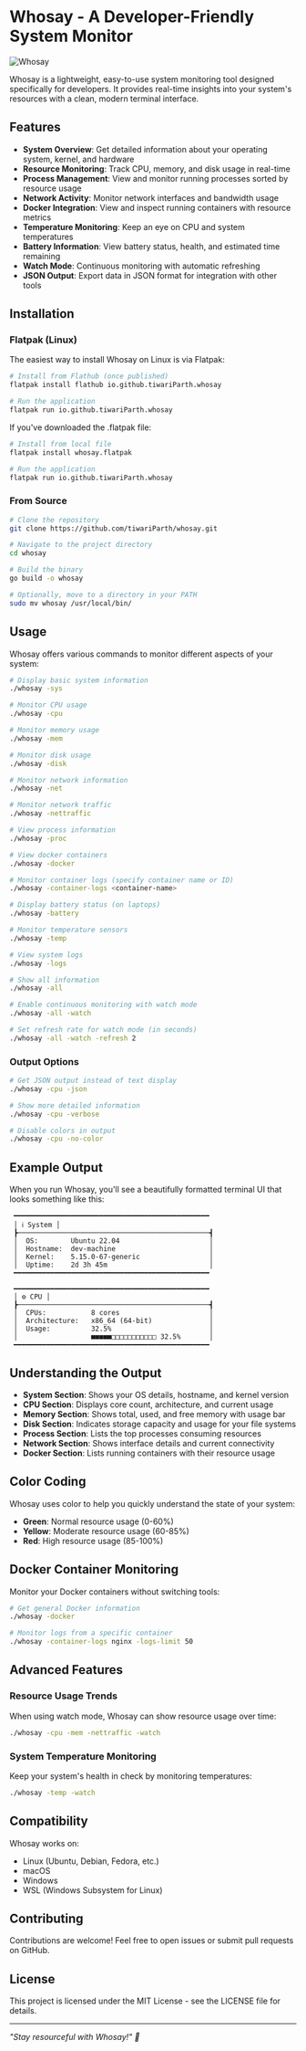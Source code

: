 # Whosay - A Developer-Friendly System Monitor

![Whosay](https://img.shields.io/badge/version-0.1.0-blue)

Whosay is a lightweight, easy-to-use system monitoring tool designed specifically for developers. It provides real-time insights into your system's resources with a clean, modern terminal interface.

## Features

- **System Overview**: Get detailed information about your operating system, kernel, and hardware
- **Resource Monitoring**: Track CPU, memory, and disk usage in real-time
- **Process Management**: View and monitor running processes sorted by resource usage
- **Network Activity**: Monitor network interfaces and bandwidth usage
- **Docker Integration**: View and inspect running containers with resource metrics
- **Temperature Monitoring**: Keep an eye on CPU and system temperatures
- **Battery Information**: View battery status, health, and estimated time remaining
- **Watch Mode**: Continuous monitoring with automatic refreshing
- **JSON Output**: Export data in JSON format for integration with other tools

## Installation

### Flatpak (Linux)

The easiest way to install Whosay on Linux is via Flatpak:

```bash
# Install from Flathub (once published)
flatpak install flathub io.github.tiwariParth.whosay

# Run the application
flatpak run io.github.tiwariParth.whosay
```

If you've downloaded the .flatpak file:

```bash
# Install from local file
flatpak install whosay.flatpak

# Run the application
flatpak run io.github.tiwariParth.whosay
```

### From Source

```bash
# Clone the repository
git clone https://github.com/tiwariParth/whosay.git

# Navigate to the project directory
cd whosay

# Build the binary
go build -o whosay

# Optionally, move to a directory in your PATH
sudo mv whosay /usr/local/bin/
```

## Usage

Whosay offers various commands to monitor different aspects of your system:

```bash
# Display basic system information
./whosay -sys

# Monitor CPU usage
./whosay -cpu

# Monitor memory usage
./whosay -mem

# Monitor disk usage
./whosay -disk

# Monitor network information
./whosay -net

# Monitor network traffic
./whosay -nettraffic

# View process information
./whosay -proc

# View docker containers
./whosay -docker

# Monitor container logs (specify container name or ID)
./whosay -container-logs <container-name>

# Display battery status (on laptops)
./whosay -battery

# Monitor temperature sensors
./whosay -temp

# View system logs
./whosay -logs

# Show all information
./whosay -all

# Enable continuous monitoring with watch mode
./whosay -all -watch

# Set refresh rate for watch mode (in seconds)
./whosay -all -watch -refresh 2
```

### Output Options

```bash
# Get JSON output instead of text display
./whosay -cpu -json

# Show more detailed information
./whosay -cpu -verbose

# Disable colors in output
./whosay -cpu -no-color
```

## Example Output

When you run Whosay, you'll see a beautifully formatted terminal UI that looks something like this:

```
 ━━━━━━━━━━━━━━━━━━━━━━━━━━━━━━━━━━━━━━━━━━━━━━━━
 │ ℹ System │
 ┣───────────────────────────────────────────────┫
 │  OS:        Ubuntu 22.04                      │
 │  Hostname:  dev-machine                       │
 │  Kernel:    5.15.0-67-generic                 │
 │  Uptime:    2d 3h 45m                         │
 ━━━━━━━━━━━━━━━━━━━━━━━━━━━━━━━━━━━━━━━━━━━━━━━━

 ━━━━━━━━━━━━━━━━━━━━━━━━━━━━━━━━━━━━━━━━━━━━━━━━
 │ ⚙ CPU │
 ┣───────────────────────────────────────────────┫
 │  CPUs:           8 cores                      │
 │  Architecture:   x86_64 (64-bit)              │
 │  Usage:          32.5%                        │
 │                  ■■■■■□□□□□□□□□□□ 32.5%       │
 ━━━━━━━━━━━━━━━━━━━━━━━━━━━━━━━━━━━━━━━━━━━━━━━━
```

## Understanding the Output

- **System Section**: Shows your OS details, hostname, and kernel version
- **CPU Section**: Displays core count, architecture, and current usage
- **Memory Section**: Shows total, used, and free memory with usage bar
- **Disk Section**: Indicates storage capacity and usage for your file systems
- **Process Section**: Lists the top processes consuming resources
- **Network Section**: Shows interface details and current connectivity
- **Docker Section**: Lists running containers with their resource usage

## Color Coding

Whosay uses color to help you quickly understand the state of your system:

- **Green**: Normal resource usage (0-60%)
- **Yellow**: Moderate resource usage (60-85%)
- **Red**: High resource usage (85-100%)

## Docker Container Monitoring

Monitor your Docker containers without switching tools:

```bash
# Get general Docker information
./whosay -docker

# Monitor logs from a specific container
./whosay -container-logs nginx -logs-limit 50
```

## Advanced Features

### Resource Usage Trends

When using watch mode, Whosay can show resource usage over time:

```bash
./whosay -cpu -mem -nettraffic -watch
```

### System Temperature Monitoring

Keep your system's health in check by monitoring temperatures:

```bash
./whosay -temp -watch
```

## Compatibility

Whosay works on:

- Linux (Ubuntu, Debian, Fedora, etc.)
- macOS
- Windows 
- WSL (Windows Subsystem for Linux)

## Contributing

Contributions are welcome! Feel free to open issues or submit pull requests on GitHub.

## License

This project is licensed under the MIT License - see the LICENSE file for details.

---

_"Stay resourceful with Whosay!" 🚀_
